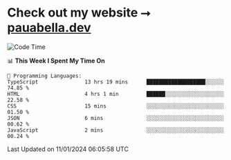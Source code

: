 # Check out my website ⭢ [pauabella.dev](https://pauabella.dev)

<!--START_SECTION:waka-->
![Code Time](http://img.shields.io/badge/Code%20Time-2%2C843%20hrs%2015%20mins-blue)

📊 **This Week I Spent My Time On** 

```text
💬 Programming Languages: 
TypeScript               13 hrs 19 mins      ███████████████████░░░░░░   74.85 % 
HTML                     4 hrs 1 min         ██████░░░░░░░░░░░░░░░░░░░   22.58 % 
CSS                      15 mins             ░░░░░░░░░░░░░░░░░░░░░░░░░   01.50 % 
JSON                     6 mins              ░░░░░░░░░░░░░░░░░░░░░░░░░   00.62 % 
JavaScript               2 mins              ░░░░░░░░░░░░░░░░░░░░░░░░░   00.24 % 
```


 Last Updated on 11/01/2024 06:05:58 UTC
<!--END_SECTION:waka-->
